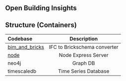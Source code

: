 ## Open Building Insights

## Structure (Containers)

| Codebase                     |         Description          |
| :--------------------------- | :--------------------------: |
| [bim_and_bricks](bim_and_bricks) | IFC to Brickschema converter |
| [node](node)                 |     Node Express Server      |
| neo4j                        |           Graph DB           |
| timescaledb                  |     Time Series Database     |

